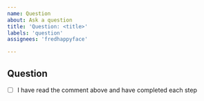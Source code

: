 ```yaml
---
name: Question
about: Ask a question
title: 'Question: <title>'
labels: 'question'
assignees: 'fredhappyface'

---
```


<!--
# Issue template

Thanks for opening an issue. Be sure to fill in the template

## Step one - Check for duplicated issues

Have you searched for this issue or similar issue? Be sure to searched closed
issues too. If you find an issue and have anything to add, please do

## Step two - Create a suitable title

Aim to provide a descriptive title. eg. a title such as 'Bug: searching foo
causes crash' would be preferred to 'crash'

Start the title with the type of issue: Question|Bug|Feature

## Step three - Fill out the template below

Delete unused headers

-->

## Question

- [ ] I have read the comment above and have completed each step
